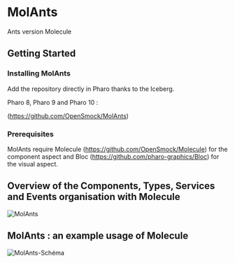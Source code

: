 # MolAnts

Ants version Molecule

## Getting Started

### Installing MolAnts

Add the repository directly in Pharo thanks to the Iceberg.

Pharo 8, Pharo 9 and Pharo 10 : 

(https://github.com/OpenSmock/MolAnts)

### Prerequisites

MolAnts require Molecule (https://github.com/OpenSmock/Molecule) for the component aspect and Bloc (https://github.com/pharo-graphics/Bloc) for the visual aspect.
  
## Overview of the Components, Types, Services and Events organisation with Molecule
![MolAnts](https://user-images.githubusercontent.com/64481702/166678508-2be44458-5095-4cd3-b772-d144f2707f6c.png)

## MolAnts : an example usage of Molecule
![MolAnts-Schéma](https://user-images.githubusercontent.com/64481702/170202677-9227099e-63e3-4bd1-adf9-6bb16167f53e.png)
